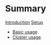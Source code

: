 # Summary

[Introduction](./landing.md)
[Setup](./setup.md)

- [Basic usage](./basic.md)
- [Cluster usage](./cluster.md)
